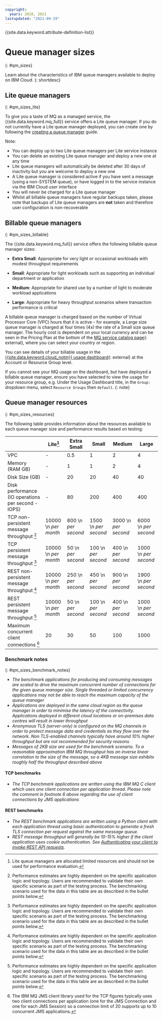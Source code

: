 ```yaml
---
copyright:
  years: 2018, 2021
lastupdated: "2021-09-29"
---
```


{{site.data.keyword.attribute-definition-list}}

# Queue manager sizes
{: #qm_sizes}

Learn about the characteristics of IBM queue managers available to deploy on IBM Cloud.
{: shortdesc}

## Lite queue managers
{: #qm_sizes_lite}

To give you a taste of MQ as a managed service, the {{site.data.keyword.mq_full}} service offers a Lite queue manager. If you do not currently have a Lite queue manager deployed, you can create one by following the [creating a queue manager](/docs/services/mqcloud?topic=mqcloud-mqoc_create_qm) guide.

Note:
* You can deploy up to two Lite queue managers per Lite service instance
* You can delete an existing Lite queue manager and deploy a new one at any time
* Lite queue managers will automatically be deleted after 30 days of inactivity but you are welcome to deploy a new one
* A Lite queue manager is considered active if you have sent a message (using a non-SYSTEM queue), or have logged in to the service instance via the IBM Cloud user interface
* You will never be charged for a Lite queue manager
* Whilst all billable queue managers have regular backups taken, please note that backups of Lite queue managers are **not** taken and therefore user configuration is non-recoverable

## Billable queue managers
{: #qm_sizes_billable}

The {{site.data.keyword.mq_full}} service offers the following billable queue manager sizes:
* **Extra Small**: Appropriate for very light or occasional workloads with modest throughput requirements

* **Small**: Appropriate for light workloads such as supporting an individual department or application

* **Medium**: Appropriate for shared use by a number of light to moderate workload applications

* **Large**: Appropriate for heavy throughput scenarios where transaction performance is critical

A billable queue manager is charged based on the number of Virtual Processor Core (VPC) hours that it is active - for example, a Large size queue manager is charged at four times (4x) the rate of a Small size queue manager. The hourly cost is dependent on your local currency and can be seen in the Pricing Plan at the bottom of the [MQ service catalog page](https://cloud.ibm.com/catalog/services/mq){: external}, where you can select your country or region.

You can see details of your billable usage in the [{{site.data.keyword.cloud_notm}} usage dashboard](https://cloud.ibm.com/account/usage){: external} at the Account or Resource Group level.

If you cannot see your MQ usage on the dashboard, but have deployed a billable queue manager, ensure you have selected to view the usage for your resource group, e.g. Under the Usage Dashboard title, in the `Group:` dropdown menu, select `Resource Groups` then `default`.
{: note}

## Queue manager resources
{: #qm_sizes_resources}

The following table provides information about the resources available to each queue manager size and performance results based on testing:

|                               | Lite[^f1]   | Extra Small | Small | Medium | Large |
|-------------------------------|---------|-------|-------|--------|-------|
| VPC                           | -       | 0.5   | 1      | 2     |  4    |
| Memory (RAM GB)               | -       | 1     | 1      | 2     |  4    |
| Disk Size (GB)                | -       | 20    | 20     | 40    |  40  |
| Disk performance (IO operations per second - IOPS) | -       | 80    | 200    | 400   | 400  |
| TCP non-persistent message throughput [^f2] | 10000  \n *per month* | 800  \n *per second* | 1500  \n *per second* | 3000  \n *per second* | 6000  \n *per second* |
| TCP persistent message throughput [^f3] | 10000  \n *per month* | 50  \n *per second* | 100  \n *per second* | 400  \n *per second* | 1000  \n *per second* |
| REST non-persistent message throughput [^f4] | 10000  \n *per month* | 250  \n *per second* | 450  \n *per second* | 900  \n *per second* | 1900  \n *per second* | 
| REST persistent message throughput [^f5] | 10000  \n *per month* | 50  \n *per second* | 100  \n *per second* | 400  \n *per second* | 1000  \n *per second* |
| Maximum concurrent client connections [^f6] | 20      | 30    |  50    |  100  | 1000  |

[^f1]: Lite queue managers are allocated limited resources and should not be used for performance evaluation.

[^f2]: Performance estimates are highly dependent on the specific application logic and topology. Users are recommended to validate their own specific scenario as part of the testing process. The benchmarking scenario used for the data in this table are as described in the bullet points below.

[^f3]: Performance estimates are highly dependent on the specific application logic and topology. Users are recommended to validate their own specific scenario as part of the testing process. The benchmarking scenario used for the data in this table are as described in the bullet points below.

[^f4]: Performance estimates are highly dependent on the specific application logic and topology. Users are recommended to validate their own specific scenario as part of the testing process. The benchmarking scenario used for the data in this table are as described in the bullet points below.

[^f5]: Performance estimates are highly dependent on the specific application logic and topology. Users are recommended to validate their own specific scenario as part of the testing process. The benchmarking scenario used for the data in this table are as described in the bullet points below.

[^f6]: The IBM MQ JMS client library used for the TCP figures typically uses two client connections per application (one for the JMS Connection and one for each JMS Session) so a connection limit of 20 supports up to 10 concurrent JMS applications.

### Benchmark notes
{: #qm_sizes_benchmark_notes}

* _The benchmark applications for producing and consuming messages are scaled to drive the maximum concurrent number of connections for the given queue manager size. Single threaded or limited concurrency applications may not be able to reach the maximum capacity of the queue manager_
* _Applications are deployed in the same cloud region as the queue manager in order to minimise the latency of the connectivity. Applications deployed in different cloud locations or on-premises data centres will result in lower throughput_
* _Anonymous TLS (server-only) is configured on the MQ channels in order to protect message data and credentials as they flow over the network. Non TLS-enabled channels typically have around 10% higher throughput but are not recommended for security reasons_
* _Messages of 2KB size are used for the benchmark scenario. To a reasonable approximation IBM MQ throughput has an inverse linear correlation to the size of the message, so a 4KB message size exhibits roughly half the throughput described above_

#### TCP benchmarks

* _The TCP benchmark applications are written using the IBM MQ C client which uses one client connection per application thread. Please note the comment in footnote 6 above regarding the use of client connections by JMS applications_

#### REST benchmarks

* _The REST benchmark applications are written using a Python client with each application thread using basic authentication to generate a fresh TLS connection per request against the same message queue._
* _REST message throughput will generally be 10-15% higher if the client application uses cookie authentication. See [Authenticating your client to invoke REST API requests](/docs/services/mqcloud?topic=mqcloud-mqoc_qm_rest_api)._
